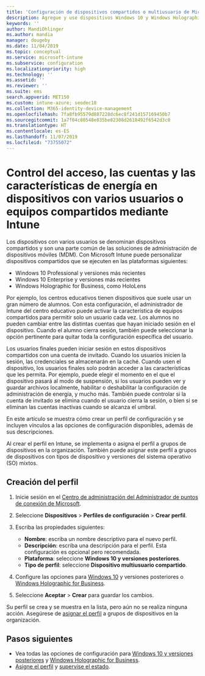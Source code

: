 ```yaml
---
title: 'Configuración de dispositivos compartidos o multiusuario de Microsoft Intune: Azure | Microsoft Docs'
description: Agregue y use dispositivos Windows 10 y Windows Holographic for Business compartidos o con varios usuarios en Microsoft Intune. Vea una lista de todas las opciones de configuración y lo que hacen en los dispositivos, incluido Microsoft HoloLens. Controle cuentas de invitado, administre cuentas y elimine cuentas inactivas, permita o impida guardar en el almacenamiento local, configure las opciones de energía y suspensión, seleccione cuándo se instalarán las actualizaciones y use dispositivos en entornos educativos en un perfil de configuración de dispositivos.
keywords: ''
author: MandiOhlinger
ms.author: mandia
manager: dougeby
ms.date: 11/04/2019
ms.topic: conceptual
ms.service: microsoft-intune
ms.subservice: configuration
ms.localizationpriority: high
ms.technology: ''
ms.assetid: ''
ms.reviewer: ''
ms.suite: ems
search.appverid: MET150
ms.custom: intune-azure; seodec18
ms.collection: M365-identity-device-management
ms.openlocfilehash: 7fa8fb95579d887228dc6ec8f241d157169450b7
ms.sourcegitcommit: 1a7f04c80548e035be82308d2618492f6542d3c0
ms.translationtype: HT
ms.contentlocale: es-ES
ms.lasthandoff: 11/07/2019
ms.locfileid: "73755072"
---
```

# <a name="control-access-accounts-and-power-features-on-shared-pc-or-multi-user-devices-using-intune"></a>Control del acceso, las cuentas y las características de energía en dispositivos con varios usuarios o equipos compartidos mediante Intune

Los dispositivos con varios usuarios se denominan dispositivos compartidos y son una parte común de las soluciones de administración de dispositivos móviles (MDM). Con Microsoft Intune puede personalizar dispositivos compartidos que se ejecuten en las plataformas siguientes:

- Windows 10 Professional y versiones más recientes
- Windows 10 Enterprise y versiones más recientes
- Windows Holographic for Business, como HoloLens

Por ejemplo, los centros educativos tienen dispositivos que suele usar un gran número de alumnos. Con esta configuración, el administrador de Intune del centro educativo puede activar la característica de equipos compartidos para permitir solo un usuario cada vez. Los alumnos no pueden cambiar entre las distintas cuentas que hayan iniciado sesión en el dispositivo. Cuando el alumno cierra sesión, también puede seleccionar la opción pertinente para quitar toda la configuración específica del usuario.

Los usuarios finales pueden iniciar sesión en estos dispositivos compartidos con una cuenta de invitado. Cuando los usuarios inicien la sesión, las credenciales se almacenarán en la caché. Cuando usen el dispositivo, los usuarios finales solo podrán acceder a las características que les permita. Por ejemplo, puede elegir el momento en el que el dispositivo pasará al modo de suspensión, si los usuarios pueden ver y guardar archivos localmente, habilitar o deshabilitar la configuración de administración de energía, y mucho más. También puede controlar si la cuenta de invitado se elimina cuando el usuario cierra la sesión, o bien si se eliminan las cuentas inactivas cuando se alcanza el umbral.

En este artículo se muestra cómo crear un perfil de configuración y se incluyen vínculos a las opciones de configuración disponibles, además de sus descripciones.

Al crear el perfil en Intune, se implementa o asigna el perfil a grupos de dispositivos en la organización. También puede asignar este perfil a grupos de dispositivos con tipos de dispositivo y versiones del sistema operativo (SO) mixtos.

## <a name="create-the-profile"></a>Creación del perfil

1. Inicie sesión en el [Centro de administración del Administrador de puntos de conexión de Microsoft](https://go.microsoft.com/fwlink/?linkid=2109431).
2. Seleccione **Dispositivos** > **Perfiles de configuración** > **Crear perfil**.
3. Escriba las propiedades siguientes:

   - **Nombre**: escriba un nombre descriptivo para el nuevo perfil.
   - **Descripción**: escriba una descripción para el perfil. Esta configuración es opcional pero recomendada.
   - **Plataforma**: seleccione **Windows 10 y versiones posteriores**.
   - **Tipo de perfil**: seleccione **Dispositivo multiusuario compartido**.

4. Configure las opciones para [Windows 10](shared-user-device-settings-windows.md) y versiones posteriores o [Windows Holographic for Business](shared-user-device-settings-windows-holographic.md).

5. Seleccione **Aceptar** > **Crear** para guardar los cambios.

Su perfil se crea y se muestra en la lista, pero aún no se realiza ninguna acción. Asegúrese de [asignar el perfil](device-profile-assign.md) a grupos de dispositivos en la organización.

## <a name="next-steps"></a>Pasos siguientes

- Vea todas las opciones de configuración para [Windows 10 y versiones posteriores](shared-user-device-settings-windows.md) y [Windows Holographic for Business](shared-user-device-settings-windows-holographic.md).
- [Asigne el perfil](device-profile-assign.md) y [supervise el estado](device-profile-monitor.md).
